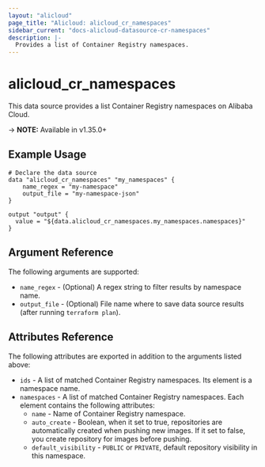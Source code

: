 ```yaml
---
layout: "alicloud"
page_title: "Alicloud: alicloud_cr_namespaces"
sidebar_current: "docs-alicloud-datasource-cr-namespaces"
description: |-
  Provides a list of Container Registry namespaces.
---
```


# alicloud\_cr\_namespaces

This data source provides a list Container Registry namespaces on Alibaba Cloud.

-> **NOTE:** Available in v1.35.0+

## Example Usage

```
# Declare the data source
data "alicloud_cr_namespaces" "my_namespaces" {
    name_regex = "my-namespace"
    output_file = "my-namespace-json"
}

output "output" {
  value = "${data.alicloud_cr_namespaces.my_namespaces.namespaces}"
}
```

## Argument Reference

The following arguments are supported:

* `name_regex` - (Optional) A regex string to filter results by namespace name.
* `output_file` - (Optional) File name where to save data source results (after running `terraform plan`).

## Attributes Reference

The following attributes are exported in addition to the arguments listed above:

* `ids` - A list of matched Container Registry namespaces. Its element is a namespace name.
* `namespaces` - A list of matched Container Registry namespaces. Each element contains the following attributes:
  * `name` - Name of Container Registry namespace.
  * `auto_create` - Boolean, when it set to true, repositories are automatically created when pushing new images. If it set to false, you create repository for images before pushing.
  * `default_visibility` - `PUBLIC` or `PRIVATE`, default repository visibility in this namespace.

